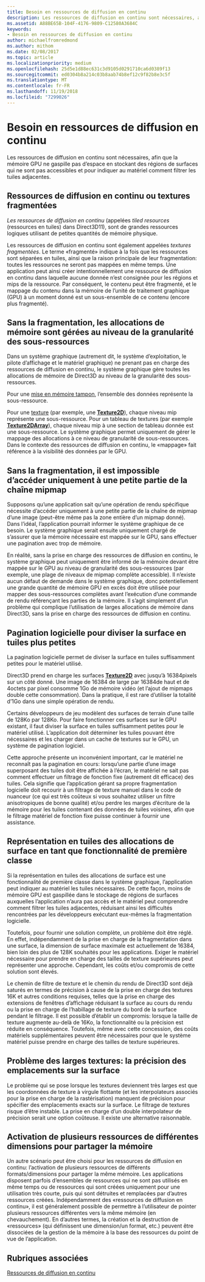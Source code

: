 ```yaml
---
title: Besoin en ressources de diffusion en continu
description: Les ressources de diffusion en continu sont nécessaires, afin que la mémoire GPU ne gaspille pas d’espace en stockant des régions de surfaces qui ne sont pas accessibles et pour indiquer au matériel comment filtrer les tuiles adjacentes.
ms.assetid: A88BE65B-104F-4176-9809-C12580A3684C
keywords:
- Besoin en ressources de diffusion en continu
author: michaelfromredmond
ms.author: mithom
ms.date: 02/08/2017
ms.topic: article
ms.localizationpriority: medium
ms.openlocfilehash: 25d5e1d88ec631c3d9105d0291710ca6d0389f13
ms.sourcegitcommit: ed0304b8a214c03b8aab74b8ef12c9f82b8e3c5f
ms.translationtype: MT
ms.contentlocale: fr-FR
ms.lasthandoff: 11/19/2018
ms.locfileid: "7299026"
---
```

# <a name="the-need-for-streaming-resources"></a>Besoin en ressources de diffusion en continu


Les ressources de diffusion en continu sont nécessaires, afin que la mémoire GPU ne gaspille pas d’espace en stockant des régions de surfaces qui ne sont pas accessibles et pour indiquer au matériel comment filtrer les tuiles adjacentes.

## <a name="span-idstreamingresourcesorsparsetexturesspanspan-idstreamingresourcesorsparsetexturesspanspan-idstreamingresourcesorsparsetexturesspanstreaming-resources-or-sparse-textures"></a><span id="Streaming_resources_or_sparse_textures"></span><span id="streaming_resources_or_sparse_textures"></span><span id="STREAMING_RESOURCES_OR_SPARSE_TEXTURES"></span>Ressources de diffusion en continu ou textures fragmentées


*Les ressources de diffusion en continu* (appelées *tiled resources* (ressources en tuiles) dans Direct3D11), sont de grandes ressources logiques utilisant de petites quantités de mémoire physique.

Les ressources de diffusion en continu sont également appelées *textures fragmentées*. Le terme «fragmenté» indique à la fois que les ressources sont séparées en tuiles, ainsi que la raison principale de leur fragmentation: toutes les ressources ne seront pas mappées en même temps. Une application peut ainsi créer intentionnellement une ressource de diffusion en continu dans laquelle aucune donnée n’est consignée pour les régions et mips de la ressource. Par conséquent, le contenu peut être fragmenté, et le mappage du contenu dans la mémoire de l’unité de traitement graphique (GPU) à un moment donné est un sous-ensemble de ce contenu (encore plus fragmenté).

## <a name="span-idwithouttilingmemoryallocationsaremanagedatsubresourcegranularityspanspan-idwithouttilingmemoryallocationsaremanagedatsubresourcegranularityspanspan-idwithouttilingmemoryallocationsaremanagedatsubresourcegranularityspanwithout-tiling-memory-allocations-are-managed-at-subresource-granularity"></a><span id="Without_tiling__memory_allocations_are_managed_at_subresource_granularity"></span><span id="without_tiling__memory_allocations_are_managed_at_subresource_granularity"></span><span id="WITHOUT_TILING__MEMORY_ALLOCATIONS_ARE_MANAGED_AT_SUBRESOURCE_GRANULARITY"></span>Sans la fragmentation, les allocations de mémoire sont gérées au niveau de la granularité des sous-ressources


Dans un système graphique (autrement dit, le système d’exploitation, le pilote d’affichage et le matériel graphique) ne prenant pas en charge des ressources de diffusion en continu, le système graphique gère toutes les allocations de mémoire de Direct3D au niveau de la granularité des sous-ressources.

Pour une [mise en mémoire tampon](introduction-to-buffers.md), l’ensemble des données représente la sous-ressource.

Pour une [texture](textures.md) (par exemple, une [**Texture2D**](https://msdn.microsoft.com/library/windows/desktop/ff471525)), chaque niveau mip représente une sous-ressource. Pour un tableau de textures (par exemple [**Texture2DArray**](https://msdn.microsoft.com/library/windows/desktop/ff471526)), chaque niveau mip à une section de tableau donnée est une sous-ressource. Le système graphique permet uniquement de gérer le mappage des allocations à ce niveau de granularité de sous-ressources. Dans le contexte des ressources de diffusion en continu, le «mappage» fait référence à la visibilité des données par le GPU.

## <a name="span-idwithouttilingcantaccessonlyasmallportionofmipmapchainspanspan-idwithouttilingcantaccessonlyasmallportionofmipmapchainspanspan-idwithouttilingcantaccessonlyasmallportionofmipmapchainspanwithout-tiling-cant-access-only-a-small-portion-of-mipmap-chain"></a><span id="Without_tiling__can_t_access_only_a_small_portion_of_mipmap_chain"></span><span id="without_tiling__can_t_access_only_a_small_portion_of_mipmap_chain"></span><span id="WITHOUT_TILING__CAN_T_ACCESS_ONLY_A_SMALL_PORTION_OF_MIPMAP_CHAIN"></span>Sans la fragmentation, il est impossible d’accéder uniquement à une petite partie de la chaîne mipmap


Supposons qu’une application sait qu’une opération de rendu spécifique nécessite d’accéder uniquement à une petite partie de la chaîne de mipmap d’une image (peut-être même pas la zone entière d’un mipmap donné). Dans l’idéal, l’application pourrait informer le système graphique de ce besoin. Le système graphique serait ensuite uniquement chargé de s’assurer que la mémoire nécessaire est mappée sur le GPU, sans effectuer une pagination avec trop de mémoire.

En réalité, sans la prise en charge des ressources de diffusion en continu, le système graphique peut uniquement être informé de la mémoire devant être mappée sur le GPU au niveau de granularité des sous-ressources (par exemple, une plage de niveaux de mipmap complète accessible). Il n’existe aucun défaut de demande dans le système graphique, donc potentiellement une grande quantité de mémoire GPU en excès doit être utilisée pour mapper des sous-ressources complètes avant l’exécution d’une commande de rendu référençant les parties de la mémoire. Il s’agit simplement d’un problème qui complique l’utilisation de larges allocations de mémoire dans Direct3D, sans la prise en charge des ressources de diffusion en continu.

## <a name="span-idsoftwarepagingtobreakthesurfaceintosmallertilesspanspan-idsoftwarepagingtobreakthesurfaceintosmallertilesspanspan-idsoftwarepagingtobreakthesurfaceintosmallertilesspansoftware-paging-to-break-the-surface-into-smaller-tiles"></a><span id="Software_paging_to_break_the_surface_into_smaller_tiles"></span><span id="software_paging_to_break_the_surface_into_smaller_tiles"></span><span id="SOFTWARE_PAGING_TO_BREAK_THE_SURFACE_INTO_SMALLER_TILES"></span>Pagination logicielle pour diviser la surface en tuiles plus petites


La pagination logicielle permet de diviser la surface en tuiles suffisamment petites pour le matériel utilisé.

Direct3D prend en charge les surfaces [**Texture2D**](https://msdn.microsoft.com/library/windows/desktop/ff471525) avec jusqu’à 16384pixels sur un côté donné. Une image de 16384 de large par 16384de haut et de 4octets par pixel consomme 1Go de mémoire vidéo (et l’ajout de mipmaps double cette consommation). Dans la pratique, il est rare d’utiliser la totalité d’1Go dans une simple opération de rendu.

Certains développeurs de jeu modèlent des surfaces de terrain d’une taille de 128Ko par 128Ko. Pour faire fonctionner ces surfaces sur le GPU existant, il faut diviser la surface en tuiles suffisamment petites pour le matériel utilisé. L’application doit déterminer les tuiles pouvant être nécessaires et les charger dans un cache de textures sur le GPU, un système de pagination logiciel.

Cette approche présente un inconvénient important, car le matériel ne reconnaît pas la pagination en cours: lorsqu’une partie d’une image superposant des tuiles doit être affichée à l’écran, le matériel ne sait pas comment effectuer un filtrage de fonction fixe (autrement dit efficace) des tuiles. Cela signifie que l’application gérant sa propre fragmentation logicielle doit recourir à un filtrage de texture manuel dans le code de nuanceur (ce qui est très coûteux si vous souhaitez utiliser un filtre anisotropiques de bonne qualité) et/ou perdre les marges d’écriture de la mémoire pour les tuiles contenant des données de tuiles voisines, afin que le filtrage matériel de fonction fixe puisse continuer à fournir une assistance.

## <a name="span-idmakingtiledrepresentationofsurfaceallocationsafirst-classfeaturespanspan-idmakingtiledrepresentationofsurfaceallocationsafirst-classfeaturespanspan-idmakingtiledrepresentationofsurfaceallocationsafirst-classfeaturespanmaking-tiled-representation-of-surface-allocations-a-first-class-feature"></a><span id="Making_tiled_representation_of_surface_allocations_a_first-class_feature"></span><span id="making_tiled_representation_of_surface_allocations_a_first-class_feature"></span><span id="MAKING_TILED_REPRESENTATION_OF_SURFACE_ALLOCATIONS_A_FIRST-CLASS_FEATURE"></span>Représentation en tuiles des allocations de surface en tant que fonctionnalité de première classe


Si la représentation en tuiles des allocations de surface est une fonctionnalité de première classe dans le système graphique, l’application peut indiquer au matériel les tuiles nécessaires. De cette façon, moins de mémoire GPU est gaspillée dans le stockage de régions de surfaces auxquelles l’application n’aura pas accès et le matériel peut comprendre comment filtrer les tuiles adjacentes, réduisant ainsi les difficultés rencontrées par les développeurs exécutant eux-mêmes la fragmentation logicielle.

Toutefois, pour fournir une solution complète, un problème doit être réglé. En effet, indépendamment de la prise en charge de la fragmentation dans une surface, la dimension de surface maximale est actuellement de 16384, bien loin des plus de 128K souhaités pour les applications. Exiger le matériel nécessaire pour prendre en charge des tailles de texture supérieures peut représenter une approche. Cependant, les coûts et/ou compromis de cette solution sont élevés.

Le chemin de filtre de texture et le chemin du rendu de Direct3D sont déjà saturés en termes de précision à cause de la prise en charge des textures 16K et autres conditions requises, telles que la prise en charge des extensions de fenêtres d’affichage réduisant la surface au cours du rendu ou la prise en charge de l’habillage de texture du bord de la surface pendant le filtrage. Il est possible d’établir un compromis: lorsque la taille de texture augmente au-delà de 16Ko, la fonctionnalité ou la précision est réduite en conséquence. Toutefois, même avec cette concession, des coûts matériels supplémentaires peuvent être nécessaires pour que le système matériel puisse prendre en charge des tailles de texture supérieures.

## <a name="span-idissuewithlargetexturesprecisionforlocationsonsurfacespanspan-idissuewithlargetexturesprecisionforlocationsonsurfacespanspan-idissuewithlargetexturesprecisionforlocationsonsurfacespanissue-with-large-textures-precision-for-locations-on-surface"></a><span id="Issue_with_large_textures__precision_for_locations_on_surface"></span><span id="issue_with_large_textures__precision_for_locations_on_surface"></span><span id="ISSUE_WITH_LARGE_TEXTURES__PRECISION_FOR_LOCATIONS_ON_SURFACE"></span>Problème des larges textures: la précision des emplacements sur la surface


Le problème qui se pose lorsque les textures deviennent très larges est que les coordonnées de texture à virgule flottante (et les interpolateurs associés pour la prise en charge de la rastérisation) manquent de précision pour spécifier des emplacements exacts sur la surface. Le filtrage de textures risque d’être instable. La prise en charge d’un double interpolateur de précision serait une option coûteuse. Il existe une alternative raisonnable.

## <a name="span-idenablingmultipleresourcesofdifferentdimensionstosharememoryspanspan-idenablingmultipleresourcesofdifferentdimensionstosharememoryspanspan-idenablingmultipleresourcesofdifferentdimensionstosharememoryspanenabling-multiple-resources-of-different-dimensions-to-share-memory"></a><span id="Enabling_multiple_resources_of_different_dimensions_to_share_memory"></span><span id="enabling_multiple_resources_of_different_dimensions_to_share_memory"></span><span id="ENABLING_MULTIPLE_RESOURCES_OF_DIFFERENT_DIMENSIONS_TO_SHARE_MEMORY"></span>Activation de plusieurs ressources de différentes dimensions pour partager la mémoire


Un autre scénario peut être choisi pour les ressources de diffusion en continu: l’activation de plusieurs ressources de différents formats/dimensions pour partager la même mémoire. Les applications disposent parfois d’ensembles de ressources qui ne sont pas utilisés en même temps ou de ressources qui sont créées uniquement pour une utilisation très courte, puis qui sont détruites et remplacées par d’autres ressources créées. Indépendamment des «ressources de diffusion en continu», il est généralement possible de permettre à l’utilisateur de pointer plusieurs ressources différentes vers la même mémoire (en chevauchement). En d’autres termes, la création et la destruction de «ressources» (qui définissent une dimension/un format, etc.) peuvent être dissociées de la gestion de la mémoire à la base des ressources du point de vue de l’application.

## <a name="span-idrelated-topicsspanrelated-topics"></a><span id="related-topics"></span>Rubriques associées


[Ressources de diffusion en continu](streaming-resources.md)

 

 




